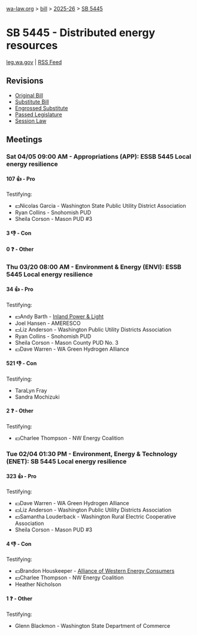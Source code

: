 [wa-law.org](/) > [bill](/bill/) > [2025-26](/bill/2025-26/) > [SB 5445](/bill/2025-26/sb/5445/)

# SB 5445 - Distributed energy resources
[leg.wa.gov](https://app.leg.wa.gov/billsummary?BillNumber=5445&Year=2025&Initiative=false) | [RSS Feed](./rss.xml)

## Revisions
* [Original Bill](1/)
* [Substitute Bill](S/)
* [Engrossed Substitute](S.E/)
* [Passed Legislature](S.PL/)
* [Session Law](S.SL/)

## Meetings
### Sat 04/05 09:00 AM - Appropriations (APP): ESSB 5445 Local energy resilience
#### 107 👍 - Pro
Testifying:
* 💵Nicolas Garcia - Washington State Public Utility District Association
* Ryan Collins - Snohomish PUD
* Sheila Corson - Mason PUD #3

#### 3 👎 - Con

#### 0 ❓ - Other

### Thu 03/20 08:00 AM - Environment & Energy (ENVI): ESSB 5445 Local energy resilience
#### 34 👍 - Pro
Testifying:
* 💵Andy Barth - [Inland Power & Light](/org/inland_power_&_light/)
* Joel Hansen - AMERESCO
* 💵Liz Anderson - Washington Public Utility Districts Association
* Ryan Collins - Snohomish PUD
* Sheila Corson - Mason County PUD No. 3
* 💵Dave Warren - WA Green Hydrogen Alliance

#### 521 👎 - Con
Testifying:
* TaraLyn Fray
* Sandra Mochizuki

#### 2 ❓ - Other
Testifying:
* 💵Charlee Thompson - NW Energy Coalition

### Tue 02/04 01:30 PM - Environment, Energy & Technology (ENET): SB 5445 Local energy resilience
#### 323 👍 - Pro
Testifying:
* 💵Dave Warren - WA Green Hydrogen Alliance
* 💵Liz Anderson - Washington Public Utility Districts Association
* 💵Samantha Louderback - Washington Rural Electric Cooperative Association
* Sheila Corson - Mason PUD #3

#### 4 👎 - Con
Testifying:
* 💵Brandon Houskeeper - [Alliance of Western Energy Consumers](/org/alliance_of_western_energy_consumers/)
* 💵Charlee Thompson - NW Energy Coalition
* Heather Nicholson

#### 1 ❓ - Other
Testifying:
* Glenn Blackmon - Washington State Department of Commerce
